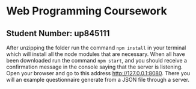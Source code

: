# Web Programming Coursework
## Student Number: up845111

After unzipping the folder run the command `npm install` in your terminal which will install all the node modules that are necessary. When all have been downloaded run the command `npm start`, and you should receive a confirmation message in the console saying that the server is listening.
Open your browser and go to this address http://127.0.0.1:8080.
There you will an example questionnaire generate from a JSON file through a server.

